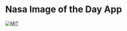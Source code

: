 # Nasa Image of the Day App

  <a href="https://github.com/theacebutler/nasa-app/blob/master/LICENSE" target="_blank">
    <img src="https://img.shields.io/github/license/theacebutler/nasa-app?color=%236963ff&label=License" alt="MIT">
  </a></br></br>
